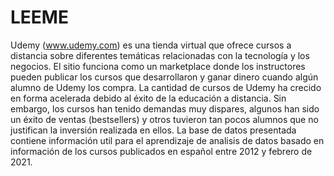 # LEEME
Udemy (www.udemy.com) es una tienda virtual que ofrece cursos a distancia sobre diferentes temáticas relacionadas con la tecnología y los negocios. El sitio funciona como un marketplace donde los instructores pueden publicar los cursos que desarrollaron y ganar dinero cuando algún alumno de Udemy los compra. 
La cantidad de cursos de Udemy ha crecido en forma acelerada debido al éxito de la educación a distancia. Sin embargo, los cursos han tenido demandas muy dispares, algunos han sido un éxito de ventas (bestsellers) y otros tuvieron tan pocos alumnos que no justifican la inversión realizada en ellos.
La base de datos presentada contiene información util para el aprendizaje de analisis de datos basado en información de los cursos publicados en español entre 2012 y febrero de 2021. 

